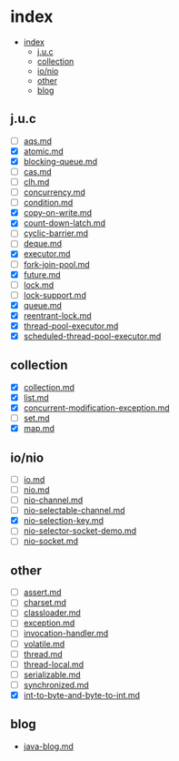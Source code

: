 # index

- [index](#index)
  - [j.u.c](#juc)
  - [collection](#collection)
  - [io/nio](#ionio)
  - [other](#other)
  - [blog](#blog)

## j.u.c

- [ ] [aqs.md](aqs.md)
- [x] [atomic.md](atomic.md)
- [x] [blocking-queue.md](blocking-queue.md)
- [ ] [cas.md](cas.md)
- [ ] [clh.md](clh.md)
- [ ] [concurrency.md](concurrency.md)
- [ ] [condition.md](condition.md)
- [x] [copy-on-write.md](copy-on-write.md)
- [x] [count-down-latch.md](count-down-latch.md)
- [ ] [cyclic-barrier.md](cyclic-barrier.md)
- [ ] [deque.md](deque.md)
- [x] [executor.md](executor.md)
- [ ] [fork-join-pool.md](fork-join-pool.md)
- [x] [future.md](future.md)
- [ ] [lock.md](lock.md)
- [ ] [lock-support.md](lock-support.md)
- [x] [queue.md](queue.md)
- [x] [reentrant-lock.md](reentrant-lock.md)
- [x] [thread-pool-executor.md](thread-pool-executor.md)
- [x] [scheduled-thread-pool-executor.md](scheduled-thread-pool-executor.md)

## collection

- [x] [collection.md](collection.md)
- [x] [list.md](list.md)
- [x] [concurrent-modification-exception.md](concurrent-modification-exception.md)
- [ ] [set.md](set.md)
- [x] [map.md](map.md)

## io/nio

- [ ] [io.md](io.md)
- [ ] [nio.md](nio.md)
- [ ] [nio-channel.md](nio-channel.md)
- [ ] [nio-selectable-channel.md](nio-selectable-channel.md)
- [x] [nio-selection-key.md](nio-selection-key.md)
- [ ] [nio-selector-socket-demo.md](nio-selector-socket-demo.md)
- [ ] [nio-socket.md](nio-socket.md)

## other

- [ ] [assert.md](assert.md)
- [ ] [charset.md](charset.md)
- [ ] [classloader.md](classloader.md)
- [ ] [exception.md](exception.md)
- [ ] [invocation-handler.md](invocation-handler.md)
- [ ] [volatile.md](volatile.md)
- [ ] [thread.md](thread.md)
- [ ] [thread-local.md](thread-local.md)
- [ ] [serializable.md](serializable.md)
- [ ] [synchronized.md](synchronized.md)
- [x] [int-to-byte-and-byte-to-int.md](int-to-byte-and-byte-to-int.md)

## blog

- [java-blog.md](java-blog.md)
